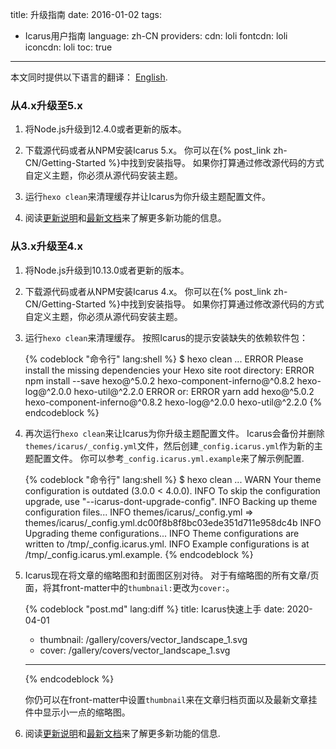 title: 升级指南
date: 2016-01-02
tags:
- Icarus用户指南
language: zh-CN
providers:
    cdn: loli
    fontcdn: loli
    iconcdn: loli
toc: true
---

<article class="message message-immersive is-primary">
<div class="message-body">
<i class="fas fa-globe-americas mr-2"></i>本文同时提供以下语言的翻译：
<a href="{% post_path en/Upgrade-Guide %}">English</a>.
</div>
</article>

<!-- more -->

### 从4.x升级至5.x

1. 将Node.js升级到12.4.0或者更新的版本。

2. 下载源代码或者从NPM安装Icarus 5.x。
   你可以在{% post_link zh-CN/Getting-Started %}中找到安装指导。
   如果你打算通过修改源代码的方式自定义主题，你必须从源代码安装主题。

3. 运行`hexo clean`来清理缓存并让Icarus为你升级主题配置文件。

4. 阅读[更新说明](https://github.com/ppoffice/hexo-theme-icarus/releases)和[最新文档](https://ppoffice.github.io/hexo-theme-icarus/categories/)来了解更多新功能的信息。

### 从3.x升级至4.x

1. 将Node.js升级到10.13.0或者更新的版本。

2. 下载源代码或者从NPM安装Icarus 4.x。
   你可以在{% post_link zh-CN/Getting-Started %}中找到安装指导。
   如果你打算通过修改源代码的方式自定义主题，你必须从源代码安装主题。

3. 运行`hexo clean`来清理缓存。
   按照Icarus的提示安装缺失的依赖软件包：

   {% codeblock "命令行" lang:shell %}
   $ hexo clean
   ...
   ERROR Please install the missing dependencies your Hexo site root directory:
   ERROR npm install --save hexo@^5.0.2 hexo-component-inferno@^0.8.2 hexo-log@^2.0.0 hexo-util@^2.2.0
   ERROR or:
   ERROR yarn add hexo@^5.0.2 hexo-component-inferno@^0.8.2 hexo-log@^2.0.0 hexo-util@^2.2.0
   {% endcodeblock %}

4. 再次运行`hexo clean`来让Icarus为你升级主题配置文件。
   Icarus会备份并删除`themes/icarus/_config.yml`文件，然后创建`_config.icarus.yml`作为新的主题配置文件。
   你可以参考`_config.icarus.yml.example`来了解示例配置.

   {% codeblock "命令行" lang:shell %}
   $ hexo clean
   ...
   WARN  Your theme configuration is outdated (3.0.0 < 4.0.0).
   INFO  To skip the configuration upgrade, use "--icarus-dont-upgrade-config".
   INFO  Backing up theme configuration files...
   INFO  themes/icarus/_config.yml => themes/icarus/_config.yml.dc00f8b8f8bc03ede351d711e958dc4b
   INFO  Upgrading theme configurations...
   INFO  Theme configurations are written to /tmp/_config.icarus.yml.
   INFO  Example configurations is at /tmp/_config.icarus.yml.example.
   {% endcodeblock %}

5. Icarus现在将文章的缩略图和封面图区别对待。
   对于有缩略图的所有文章/页面，将其front-matter中的`thumbnail:`更改为`cover:`。

   {% codeblock "post.md" lang:diff %}
     title: Icarus快速上手
     date: 2020-04-01
   - thumbnail: /gallery/covers/vector_landscape_1.svg
   + cover: /gallery/covers/vector_landscape_1.svg
   ---
   {% endcodeblock %}

   你仍可以在front-matter中设置`thumbnail`来在文章归档页面以及最新文章挂件中显示小一点的缩略图。

6. 阅读[更新说明](https://github.com/ppoffice/hexo-theme-icarus/releases)和[最新文档](https://ppoffice.github.io/hexo-theme-icarus/categories/)来了解更多新功能的信息.
